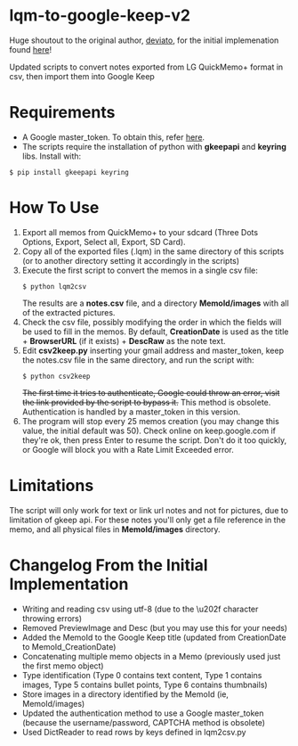 # lqm-to-google-keep-v2
Huge shoutout to the original author, [deviato](https://github.com/deviato), for the initial implemenation found [here](https://github.com/deviato/lqm-to-google-keep/)!

Updated scripts to convert notes exported from LG QuickMemo+ format in csv, then import them into Google Keep

# Requirements
- A Google master_token. To obtain this, refer [here](https://github.com/simon-weber/gpsoauth#alternative-flow).
- The scripts require the installation of python with **gkeepapi** and **keyring** libs. Install with:
```
$ pip install gkeepapi keyring
```
# How To Use #
1. Export all memos from QuickMemo+ to your sdcard (Three Dots Options, Export, Select all, Export, SD Card).
2. Copy all of the exported files (.lqm) in the same directory of this scripts (or to another directory setting it accordingly in the scripts)
3. Execute the first script to convert the memos in a single csv file:
   ```
   $ python lqm2csv
   ```
   The results are a **notes.csv** file, and a directory **MemoId/images** with all of the extracted pictures.
4. Check the csv file, possibly modifying the order in which the fields will be used to fill in the memos. By default, **CreationDate** is used as the title + **BrowserURL** (if it exists) + **DescRaw** as the note text.
5. Edit **csv2keep.py** inserting your gmail address and master_token, keep the notes.csv file in the same directory, and run the script with:
   ```
   $ python csv2keep
   ```
   ~~The first time it tries to authenticate, Google could throw an error, visit the link provided by the script to bypass it.~~ This method is obsolete. Authentication is handled by a master_token in this version.
6. The program will stop every 25 memos creation (you may change this value, the initial default was 50). Check online on keep.google.com if they're ok, then press Enter to resume the script. Don't do it too quickly, or Google will block you with a Rate Limit Exceeded error.
# Limitations #
The script will only work for text or link url notes and not for pictures, due to limitation of gkeep api. For these notes you'll only get a file reference in the memo, and all physical files in **MemoId/images** directory.
# Changelog From the Initial Implementation #
- Writing and reading csv using utf-8 (due to the \u202f character throwing errors)
- Removed PreviewImage and Desc (but you may use this for your needs)
- Added the MemoId to the Google Keep title (updated from CreationDate to MemoId_CreationDate)
- Concatenating multiple memo objects in a Memo (previously used just the first memo object)
- Type identification (Type 0 contains text content, Type 1 contains images, Type 5 contains bullet points, Type 6 contains thumbnails)
- Store images in a directory identified by the MemoId (ie, MemoId/images)
- Updated the authentication method to use a Google master_token (because the username/password, CAPTCHA method is obsolete)
- Used DictReader to read rows by keys defined in lqm2csv.py

